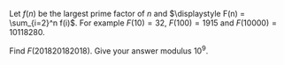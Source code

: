 Let $f(n)$ be the largest prime factor of $n$ and $\displaystyle F(n) = \sum_{i=2}^n f(i)$.
For example $F(10)=32$, $F(100)=1915$ and $F(10000)=10118280$.

Find $F(201820182018)$. Give your answer modulus $10^9$.